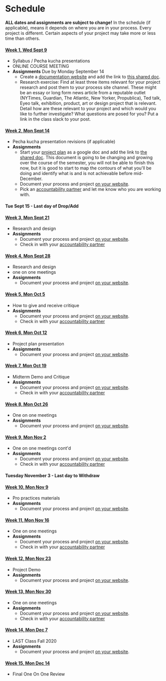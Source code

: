 # Schedule

**ALL dates and assignments are subject to change!** In the schedule (if applicable), means it depends on where you are in your process. Every project is different. Certain aspects of your project may take more or less time than others.


#### [Week 1, Wed Sept 9](/week1/index.md)
* Syllabus / Pecha kucha presentations 
* ONLINE COURSE MEETING
* **Assignments** Due by Monday September 14
  * Create a [documentation website](website.md) and add the link to [this shared doc](https://docs.google.com/document/d/1mKKHRFi-W3GdVgWUSxoPL---7qcGSEt6qx7Z2y-83T4/edit?usp=sharing).
  * Research exercise: Find at least three items relevant for your project research and post them to your process site channel. These might be an essay or long form news article from a reputable outlet (NYTimes, Guardian, The Atlantic, New Yorker, Propublica), Ted talk, Eyeo talk, exhibition, product, art or design project that is relevant. Detail how are these relevant to your project and which would you like to further investigate? What questions are posed for you? Put a link in the class slack to your post.

#### [Week 2, Mon Sept 14](/week2/index.md)
* Pecha kucha presentation revisions \(if applicable\) 
* **Assignments**
  * Start your [project plan](plan.html) as a google doc and add the link to [the shared doc](https://docs.google.com/document/d/1mKKHRFi-W3GdVgWUSxoPL---7qcGSEt6qx7Z2y-83T4/edit?usp=sharing). This document is going to be changing and growing over the course of the semester, you will not be able to finish this now, but it is good to start to map the contours of what you'll be doing and identify what is and is not achievable before mid-December.
  * Document your process and project [on your website](website.md).
  * Pick an [accountability partner](accountability_partner.md) and let me know who you are working with.

#### Tue Sept 15 - Last day of Drop/Add

#### [Week 3, Mon Sept 21](/week3/index.md) 
* Research and design
* **Assignments**
  * Document your process and project [on your website](website.md).
  * Check in with your [accountability partner](accountability_partner.md)

#### [Week 4, Mon Sept 28](/week4/index.md) 
* Research and design 
* one on one meetings
* **Assignments**
  * Document your process and project [on your website](website.md).
  
#### [Week 5, Mon Oct 5](/week5/index.md) 
* How to give and receive critique
* **Assignments**
  * Document your process and project [on your website](website.md).
  * Check in with your [accountability partner](accountability_partner.md)
  
#### [Week 6, Mon Oct 12](/week6/index.md) 
* Project plan presentation
* **Assignments**
  * Document your process and project [on your website](website.md).
  
#### [Week 7, Mon Oct 19](/week7/index.md) 
* Midterm Demo and Critique
* **Assignments**
  * Document your process and project [on your website](website.md).
  * Check in with your [accountability partner](accountability_partner.md)
  
#### [Week 8, Mon Oct 26](/week8/index.md) 
* One on one meetings
* **Assignments**
  * Document your process and project [on your website](website.md).
  
#### [Week 9, Mon Nov 2](#) 
* One on one meetings cont'd
* **Assignments**
  * Document your process and project [on your website](website.md).
  * Check in with your [accountability partner](accountability_partner.md)
  
#### Tuesday November 3 - Last day to Withdraw

#### [Week 10, Mon Nov 9](#) 
* Pro practices materials
* **Assignments**
  * Document your process and project [on your website](website.md).
  
#### [Week 11, Mon Nov 16](#) 
* One on one meetings
* **Assignments**
  * Document your process and project [on your website](website.md).
  * Check in with your [accountability partner](accountability_partner.md)
  
#### [Week 12, Mon Nov 23](#) 
* Project Demo
* **Assignments**
  * Document your process and project [on your website](website.md).
  
#### [Week 13, Mon Nov 30](#) 
* One on one meetings
* **Assignments**
  * Document your process and project [on your website](website.md).
  * Check in with your [accountability partner](accountability_partner.md)
  
#### [Week 14, Mon Dec 7](#)
* LAST Class Fall 2020
* **Assignments**
  * Document your process and project [on your website](website.md).

#### [Week 15, Mon Dec 14](#)
* Final One On One Review
